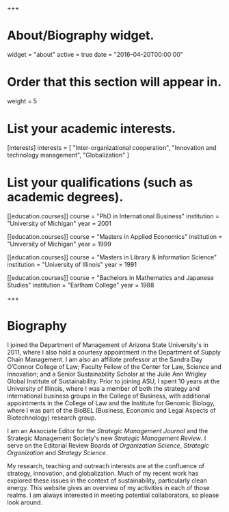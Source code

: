+++
# About/Biography widget.
widget = "about"
active = true
date = "2016-04-20T00:00:00"

# Order that this section will appear in.
weight = 5

# List your academic interests.
[interests]
  interests = [
    "Inter-organizational cooperation",
    "Innovation and technology management",
    "Globalization"
  ]

# List your qualifications (such as academic degrees).
[[education.courses]]
  course = "PhD in International Business"
  institution = "University of Michigan"
  year = 2001

[[education.courses]]
  course = "Masters in Applied Economics"
  institution = "University of Michigan"
  year = 1999

[[education.courses]]
  course = "Masters in Library & Information Science"
  institution = "University of Illinois"
  year = 1991

[[education.courses]]
  course = "Bachelors in Mathematics and Japanese Studies"
  institution = "Earlham College"
  year = 1988


+++

# Biography

I joined the Department of Management of Arizona State University's in 2011, where I also hold a courtesy appointment in the Department of Supply Chain Management. I am also an affiliate professor at the Sandra Day O’Connor College of Law; Faculty Fellow of the Center for Law, Science and Innovation; and a Senior Sustainability Scholar at the Julie Ann Wrigley Global Institute of Sustainability. Prior to joining ASU, I spent 10 years at the University of Illinois, where I was a member of both the strategy and international business groups in the College of Business, with additional appointments in the College of Law and the Institute for Genomic Biology, where I was part of the BioBEL (Business, Economic and Legal Aspects of Biotechnology) research group.

I am an Associate Editor for the _Strategic Management Journal_ and the Strategic Management Society's new _Strategic Management Review_. I serve on the Editorial Review Boards of _Organization Science_, _Strategic Organization_ and _Strategy Science_.

My research, teaching and outreach interests are at the confluence of strategy, innovation, and globalization. Much of my recent work has explored these issues in the context of sustainability, particularly clean energy. This website gives an overview of my activities in each of those realms. I am always interested in meeting potential collaborators, so please look around.
